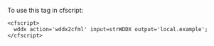 To use this tag in cfscript:
```
<cfscript>
  wddx action='wddx2cfml' input=strWDDX output='local.example';
</cfscript>
```
